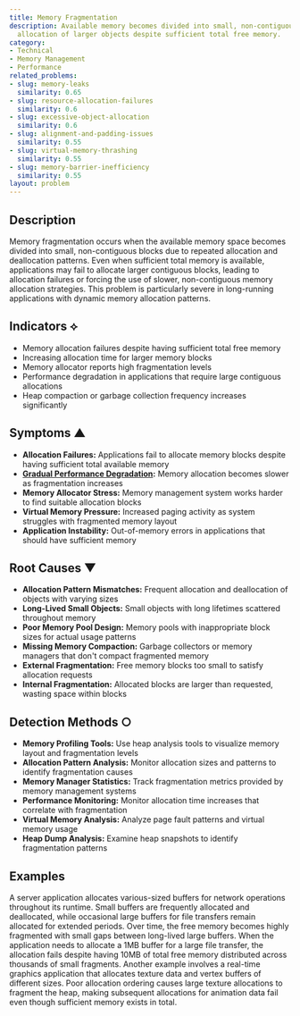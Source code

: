 ```yaml
---
title: Memory Fragmentation
description: Available memory becomes divided into small, non-contiguous blocks, preventing
  allocation of larger objects despite sufficient total free memory.
category:
- Technical
- Memory Management
- Performance
related_problems:
- slug: memory-leaks
  similarity: 0.65
- slug: resource-allocation-failures
  similarity: 0.6
- slug: excessive-object-allocation
  similarity: 0.6
- slug: alignment-and-padding-issues
  similarity: 0.55
- slug: virtual-memory-thrashing
  similarity: 0.55
- slug: memory-barrier-inefficiency
  similarity: 0.55
layout: problem
---
```


## Description

Memory fragmentation occurs when the available memory space becomes divided into small, non-contiguous blocks due to repeated allocation and deallocation patterns. Even when sufficient total memory is available, applications may fail to allocate larger contiguous blocks, leading to allocation failures or forcing the use of slower, non-contiguous memory allocation strategies. This problem is particularly severe in long-running applications with dynamic memory allocation patterns.

## Indicators ⟡

- Memory allocation failures despite having sufficient total free memory
- Increasing allocation time for larger memory blocks
- Memory allocator reports high fragmentation levels
- Performance degradation in applications that require large contiguous allocations
- Heap compaction or garbage collection frequency increases significantly

## Symptoms ▲

- **Allocation Failures:** Applications fail to allocate memory blocks despite having sufficient total available memory
- **[Gradual Performance Degradation](gradual-performance-degradation.md):** Memory allocation becomes slower as fragmentation increases
- **Memory Allocator Stress:** Memory management system works harder to find suitable allocation blocks
- **Virtual Memory Pressure:** Increased paging activity as system struggles with fragmented memory layout
- **Application Instability:** Out-of-memory errors in applications that should have sufficient memory

## Root Causes ▼

- **Allocation Pattern Mismatches:** Frequent allocation and deallocation of objects with varying sizes
- **Long-Lived Small Objects:** Small objects with long lifetimes scattered throughout memory
- **Poor Memory Pool Design:** Memory pools with inappropriate block sizes for actual usage patterns
- **Missing Memory Compaction:** Garbage collectors or memory managers that don't compact fragmented memory
- **External Fragmentation:** Free memory blocks too small to satisfy allocation requests
- **Internal Fragmentation:** Allocated blocks are larger than requested, wasting space within blocks

## Detection Methods ○

- **Memory Profiling Tools:** Use heap analysis tools to visualize memory layout and fragmentation levels
- **Allocation Pattern Analysis:** Monitor allocation sizes and patterns to identify fragmentation causes
- **Memory Manager Statistics:** Track fragmentation metrics provided by memory management systems
- **Performance Monitoring:** Monitor allocation time increases that correlate with fragmentation
- **Virtual Memory Analysis:** Analyze page fault patterns and virtual memory usage
- **Heap Dump Analysis:** Examine heap snapshots to identify fragmentation patterns

## Examples

A server application allocates various-sized buffers for network operations throughout its runtime. Small buffers are frequently allocated and deallocated, while occasional large buffers for file transfers remain allocated for extended periods. Over time, the free memory becomes highly fragmented with small gaps between long-lived large buffers. When the application needs to allocate a 1MB buffer for a large file transfer, the allocation fails despite having 10MB of total free memory distributed across thousands of small fragments. Another example involves a real-time graphics application that allocates texture data and vertex buffers of different sizes. Poor allocation ordering causes large texture allocations to fragment the heap, making subsequent allocations for animation data fail even though sufficient memory exists in total.
